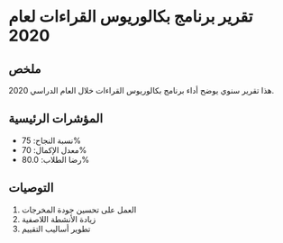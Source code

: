 # تقرير برنامج بكالوريوس القراءات لعام 2020

## ملخص

هذا تقرير سنوي يوضح أداء برنامج بكالوريوس القراءات خلال العام الدراسي 2020.

## المؤشرات الرئيسية

- نسبة النجاح: 75%
- معدل الإكمال: 70%
- رضا الطلاب: 80.0%

## التوصيات

1. العمل على تحسين جودة المخرجات
2. زيادة الأنشطة اللاصفية
3. تطوير أساليب التقييم
